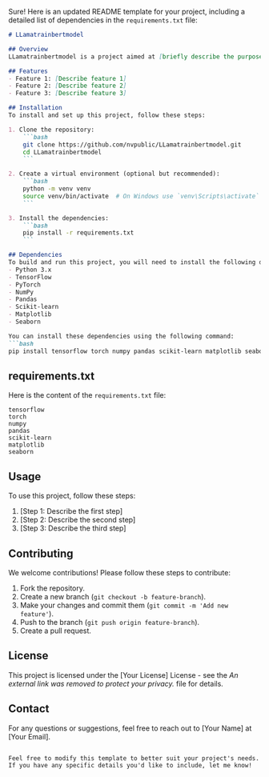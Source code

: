 Sure! Here is an updated README template for your project, including a detailed list of dependencies in the `requirements.txt` file:

```markdown
# LLamatrainbertmodel

## Overview
LLamatrainbertmodel is a project aimed at [briefly describe the purpose of your project]. This repository contains [mention the main components or features of your project].

## Features
- Feature 1: [Describe feature 1]
- Feature 2: [Describe feature 2]
- Feature 3: [Describe feature 3]

## Installation
To install and set up this project, follow these steps:

1. Clone the repository:
    ```bash
    git clone https://github.com/nvpublic/LLamatrainbertmodel.git
    cd LLamatrainbertmodel
    ```

2. Create a virtual environment (optional but recommended):
    ```bash
    python -m venv venv
    source venv/bin/activate  # On Windows use `venv\Scripts\activate`
    ```

3. Install the dependencies:
    ```bash
    pip install -r requirements.txt
    ```

## Dependencies
To build and run this project, you will need to install the following dependencies:
- Python 3.x
- TensorFlow
- PyTorch
- NumPy
- Pandas
- Scikit-learn
- Matplotlib
- Seaborn

You can install these dependencies using the following command:
```bash
pip install tensorflow torch numpy pandas scikit-learn matplotlib seaborn
```

## requirements.txt
Here is the content of the `requirements.txt` file:
```plaintext
tensorflow
torch
numpy
pandas
scikit-learn
matplotlib
seaborn
```

## Usage
To use this project, follow these steps:

1. [Step 1: Describe the first step]
2. [Step 2: Describe the second step]
3. [Step 3: Describe the third step]

## Contributing
We welcome contributions! Please follow these steps to contribute:

1. Fork the repository.
2. Create a new branch (`git checkout -b feature-branch`).
3. Make your changes and commit them (`git commit -m 'Add new feature'`).
4. Push to the branch (`git push origin feature-branch`).
5. Create a pull request.

## License
This project is licensed under the [Your License] License - see the *An external link was removed to protect your privacy.* file for details.

## Contact
For any questions or suggestions, feel free to reach out to [Your Name] at [Your Email].

```

Feel free to modify this template to better suit your project's needs. If you have any specific details you'd like to include, let me know!
